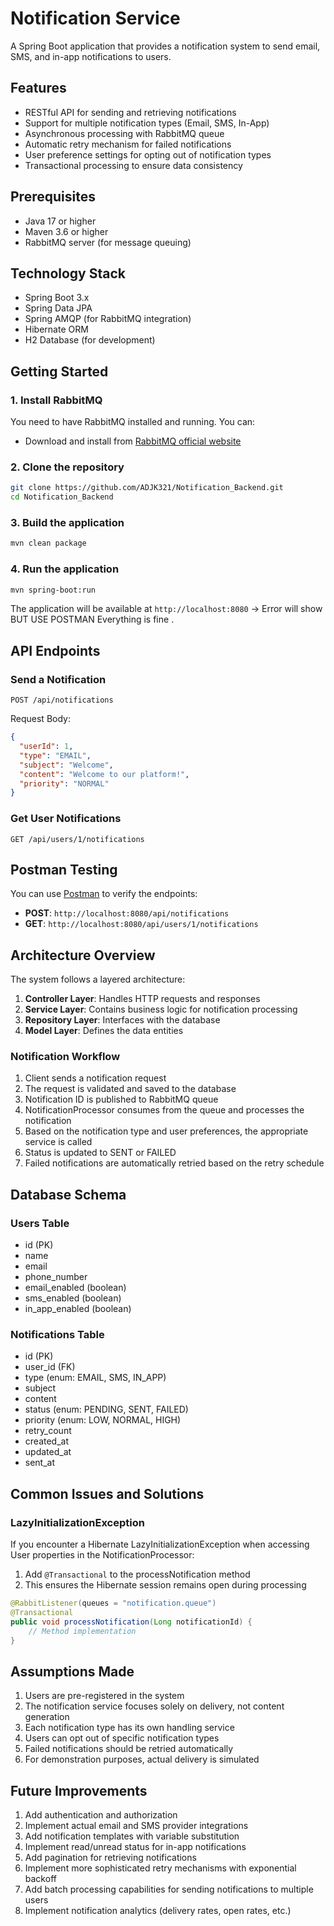 
# Notification Service

A Spring Boot application that provides a notification system to send email, SMS, and in-app notifications to users.

## Features

- RESTful API for sending and retrieving notifications
- Support for multiple notification types (Email, SMS, In-App)
- Asynchronous processing with RabbitMQ queue
- Automatic retry mechanism for failed notifications
- User preference settings for opting out of notification types
- Transactional processing to ensure data consistency

## Prerequisites

- Java 17 or higher
- Maven 3.6 or higher
- RabbitMQ server (for message queuing)

## Technology Stack

- Spring Boot 3.x
- Spring Data JPA
- Spring AMQP (for RabbitMQ integration)
- Hibernate ORM
- H2 Database (for development)

## Getting Started

### 1. Install RabbitMQ

You need to have RabbitMQ installed and running. You can:

- Download and install from [RabbitMQ official website](https://www.rabbitmq.com/download.html)

### 2. Clone the repository

```bash
git clone https://github.com/ADJK321/Notification_Backend.git
cd Notification_Backend
```

### 3. Build the application

```bash
mvn clean package
```

### 4. Run the application

```bash
mvn spring-boot:run
```



The application will be available at `http://localhost:8080`  -> Error will show BUT USE POSTMAN Everything is fine .

## API Endpoints

### Send a Notification

```
POST /api/notifications
```

Request Body:
```json
{
  "userId": 1,
  "type": "EMAIL",
  "subject": "Welcome",
  "content": "Welcome to our platform!",
  "priority": "NORMAL"
}
```

### Get User Notifications

```
GET /api/users/1/notifications
```

## Postman Testing

You can use [Postman](https://www.postman.com/) to verify the endpoints:

- **POST**: `http://localhost:8080/api/notifications`
- **GET**: `http://localhost:8080/api/users/1/notifications`

## Architecture Overview

The system follows a layered architecture:

1. **Controller Layer**: Handles HTTP requests and responses
2. **Service Layer**: Contains business logic for notification processing
3. **Repository Layer**: Interfaces with the database
4. **Model Layer**: Defines the data entities

### Notification Workflow

1. Client sends a notification request
2. The request is validated and saved to the database
3. Notification ID is published to RabbitMQ queue
4. NotificationProcessor consumes from the queue and processes the notification
5. Based on the notification type and user preferences, the appropriate service is called
6. Status is updated to SENT or FAILED
7. Failed notifications are automatically retried based on the retry schedule

## Database Schema

### Users Table
- id (PK)
- name
- email
- phone_number
- email_enabled (boolean)
- sms_enabled (boolean)
- in_app_enabled (boolean)

### Notifications Table
- id (PK)
- user_id (FK)
- type (enum: EMAIL, SMS, IN_APP)
- subject
- content
- status (enum: PENDING, SENT, FAILED)
- priority (enum: LOW, NORMAL, HIGH)
- retry_count
- created_at
- updated_at
- sent_at

## Common Issues and Solutions

### LazyInitializationException

If you encounter a Hibernate LazyInitializationException when accessing User properties in the NotificationProcessor:

1. Add `@Transactional` to the processNotification method
2. This ensures the Hibernate session remains open during processing

```java
@RabbitListener(queues = "notification.queue")
@Transactional
public void processNotification(Long notificationId) {
    // Method implementation
}
```

## Assumptions Made

1. Users are pre-registered in the system
2. The notification service focuses solely on delivery, not content generation
3. Each notification type has its own handling service
4. Users can opt out of specific notification types
5. Failed notifications should be retried automatically
6. For demonstration purposes, actual delivery is simulated

## Future Improvements

1. Add authentication and authorization
2. Implement actual email and SMS provider integrations
3. Add notification templates with variable substitution
4. Implement read/unread status for in-app notifications
5. Add pagination for retrieving notifications
6. Implement more sophisticated retry mechanisms with exponential backoff
7. Add batch processing capabilities for sending notifications to multiple users
8. Implement notification analytics (delivery rates, open rates, etc.)
